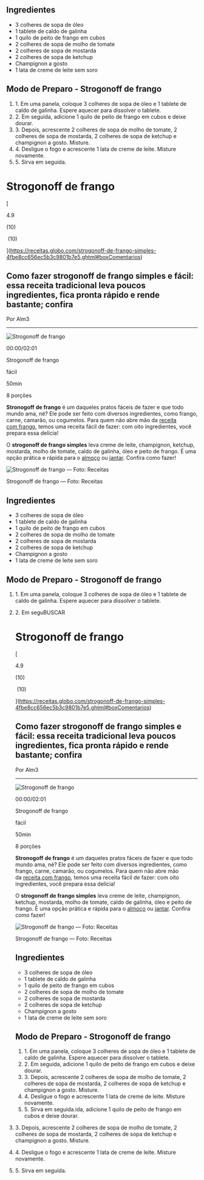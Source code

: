 Ingredientes
------------

* 3 colheres de sopa de óleo
* 1 tablete de caldo de galinha
* 1 quilo de peito de frango em cubos
* 2 colheres de sopa de molho de tomate
* 2 colheres de sopa de mostarda
* 2 colheres de sopa de ketchup
* Champignon a gosto
* 1 lata de creme de leite sem soro

Modo de Preparo - Strogonoff de frango
--------------------------------------

1. 1. Em uma panela, coloque 3 colheres de sopa de óleo e 1 tablete de caldo de galinha. Espere aquecer para dissolver o tablete.
2. 2. Em seguida, adicione 1 quilo de peito de frango em cubos e deixe dourar.
3. 3. Depois, acrescente 2 colheres de sopa de molho de tomate, 2 colheres de sopa de mostarda, 2 colheres de sopa de ketchup e champignon a gosto. Misture.
4. 4. Desligue o fogo e acrescente 1 lata de creme de leite. Misture novamente.
5. 5. Sirva em seguida.

Strogonoff de frango
====================

[

4.9

(10)

 (10)

](https://receitas.globo.com/strogonoff-de-frango-simples-4fbe8cc656ec5b3c9801b7e5.ghtml#boxComentarios)

Como fazer strogonoff de frango simples e fácil: essa receita tradicional leva poucos ingredientes, fica pronta rápido e rende bastante; confira
------------------------------------------------------------------------------------------------------------------------------------------------

Por Alm3

* * *

![Strogonoff de frango](https://s04.video.glbimg.com/x240/10183011.jpg "Strogonoff de frango")

00:00/02:01

Strogonoff de frango

fácil

50min

8 porções

**Stronogoff** **de frango** é um daqueles pratos fáceis de fazer e que todo mundo ama, né? Ele pode ser feito com diversos ingredientes, como frango, carne, camarão, ou cogumelos. Para quem não abre mão da [receita com frango](https://receitas.globo.com/receitas-com-frango-desfiado-veja-10-sugestoes-rapidas.ghtml), temos uma receita fácil de fazer: com oito ingredientes, você prepara essa delícia!

O **strogonoff de frango simples** leva creme de leite, champignon, ketchup, mostarda, molho de tomate, caldo de galinha, óleo e peito de frango. É uma opção prática e rápida para o [almoço](https://receitas.globo.com/ocasioes/almoco/) ou [jantar](https://receitas.globo.com/ocasioes/jantar/). Confira como fazer!

![Strogonoff de frango — Foto: Receitas](https://s2.glbimg.com/1EvgesvUMInKftWfkHKQKf6D9FI=/0x0:1280x800/984x0/smart/filters:strip_icc()/i.s3.glbimg.com/v1/AUTH_1f540e0b94d8437dbbc39d567a1dee68/internal_photos/bs/2022/8/O/xH9h1GSnW1LhMobyL7hQ/strogonoff-de-frango-receita.jpg)

Strogonoff de frango — Foto: Receitas

Ingredientes
------------

* 3 colheres de sopa de óleo
* 1 tablete de caldo de galinha
* 1 quilo de peito de frango em cubos
* 2 colheres de sopa de molho de tomate
* 2 colheres de sopa de mostarda
* 2 colheres de sopa de ketchup
* Champignon a gosto
* 1 lata de creme de leite sem soro

Modo de Preparo - Strogonoff de frango
--------------------------------------

1. 1. Em uma panela, coloque 3 colheres de sopa de óleo e 1 tablete de caldo de galinha. Espere aquecer para dissolver o tablete.
2. 2. Em seguBUSCAR
   
   Strogonoff de frango
   ====================
   
   [
   
   4.9
   
   (10)
   
    (10)
   
   ](https://receitas.globo.com/strogonoff-de-frango-simples-4fbe8cc656ec5b3c9801b7e5.ghtml#boxComentarios)
   
   Como fazer strogonoff de frango simples e fácil: essa receita tradicional leva poucos ingredientes, fica pronta rápido e rende bastante; confira
   ------------------------------------------------------------------------------------------------------------------------------------------------
   
   Por Alm3
   
   * * *
   
   ![Strogonoff de frango](https://s04.video.glbimg.com/x240/10183011.jpg "Strogonoff de frango")
   
   00:00/02:01
   
   Strogonoff de frango
   
   fácil
   
   50min
   
   8 porções
   
   **Stronogoff** **de frango** é um daqueles pratos fáceis de fazer e que todo mundo ama, né? Ele pode ser feito com diversos ingredientes, como frango, carne, camarão, ou cogumelos. Para quem não abre mão da [receita com frango](https://receitas.globo.com/receitas-com-frango-desfiado-veja-10-sugestoes-rapidas.ghtml), temos uma receita fácil de fazer: com oito ingredientes, você prepara essa delícia!
   
   O **strogonoff de frango simples** leva creme de leite, champignon, ketchup, mostarda, molho de tomate, caldo de galinha, óleo e peito de frango. É uma opção prática e rápida para o [almoço](https://receitas.globo.com/ocasioes/almoco/) ou [jantar](https://receitas.globo.com/ocasioes/jantar/). Confira como fazer!
   
   ![Strogonoff de frango — Foto: Receitas](https://s2.glbimg.com/1EvgesvUMInKftWfkHKQKf6D9FI=/0x0:1280x800/984x0/smart/filters:strip_icc()/i.s3.glbimg.com/v1/AUTH_1f540e0b94d8437dbbc39d567a1dee68/internal_photos/bs/2022/8/O/xH9h1GSnW1LhMobyL7hQ/strogonoff-de-frango-receita.jpg)
   
   Strogonoff de frango — Foto: Receitas
   
   Ingredientes
   ------------
   * 3 colheres de sopa de óleo
   * 1 tablete de caldo de galinha
   * 1 quilo de peito de frango em cubos
   * 2 colheres de sopa de molho de tomate
   * 2 colheres de sopa de mostarda
   * 2 colheres de sopa de ketchup
   * Champignon a gosto
   * 1 lata de creme de leite sem soro
   
   Modo de Preparo - Strogonoff de frango
   --------------------------------------
   
   1. 1. Em uma panela, coloque 3 colheres de sopa de óleo e 1 tablete de caldo de galinha. Espere aquecer para dissolver o tablete.
   2. 2. Em seguida, adicione 1 quilo de peito de frango em cubos e deixe dourar.
   3. 3. Depois, acrescente 2 colheres de sopa de molho de tomate, 2 colheres de sopa de mostarda, 2 colheres de sopa de ketchup e champignon a gosto. Misture.
   4. 4. Desligue o fogo e acrescente 1 lata de creme de leite. Misture novamente.
   5. 5. Sirva em seguida.ida, adicione 1 quilo de peito de frango em cubos e deixe dourar.
3. 3. Depois, acrescente 2 colheres de sopa de molho de tomate, 2 colheres de sopa de mostarda, 2 colheres de sopa de ketchup e champignon a gosto. Misture.
4. 4. Desligue o fogo e acrescente 1 lata de creme de leite. Misture novamente.
5. 5. Sirva em seguida.
